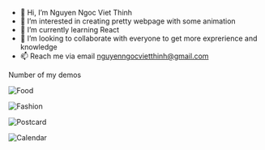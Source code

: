 - 👋 Hi, I’m Nguyen Ngoc Viet Thinh
- 👀 I’m interested in creating pretty webpage with some animation 
- 🌱 I’m currently learning React
- 💞️ I’m looking to collaborate with everyone to get more exprerience and knowledge
- 📫 Reach me via email nguyenngocvietthinh@gmail.com

Number of my demos

![Food](https://i.imgur.com/e68iGWT.png)

![Fashion](https://i.imgur.com/wvUtCND.png)

![Postcard](https://i.imgur.com/uTtHKS9.png)

![Calendar](https://i.imgur.com/cuANOSi.png)

<!---
kaizzz2001/kaizzz2001 is a ✨ special ✨ repository because its `README.md` (this file) appears on your GitHub profile.
You can click the Preview link to take a look at your changes.
--->
